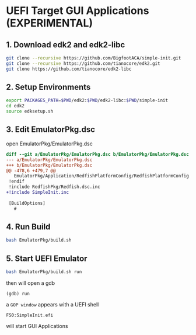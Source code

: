 # UEFI Target GUI Applications (EXPERIMENTAL)

## 1. Download edk2 and edk2-libc

``` bash
git clone --recursive https://github.com/BigfootACA/simple-init.git
git clone --recursive https://github.com/tianocore/edk2.git
git clone https://github.com/tianocore/edk2-libc
```

## 2. Setup Environments

```bash
export PACKAGES_PATH=$PWD/edk2:$PWD/edk2-libc:$PWD/simple-init
cd edk2
source edksetup.sh
```

## 3. Edit EmulatorPkg.dsc
open EmulatorPkg/EmulatorPkg.dsc
```diff
diff --git a/EmulatorPkg/EmulatorPkg.dsc b/EmulatorPkg/EmulatorPkg.dsc
--- a/EmulatorPkg/EmulatorPkg.dsc
+++ b/EmulatorPkg/EmulatorPkg.dsc
@@ -478,6 +479,7 @@
   EmulatorPkg/Application/RedfishPlatformConfig/RedfishPlatformConfig.inf
 !endif
 !include RedfishPkg/Redfish.dsc.inc
+!include SimpleInit.inc
 
 [BuildOptions]
   #
```
## 4. Run Build

```bash
bash EmulatorPkg/build.sh
```

## 5. Start UEFI Emulator

``` bash
bash EmulatorPkg/build.sh run
```
then will open a gdb
```gdb
(gdb) run
```
a `GOP window` appears with a UEFI shell
```uefi
FS0:SimpleInit.efi
```
will start GUI Applications

